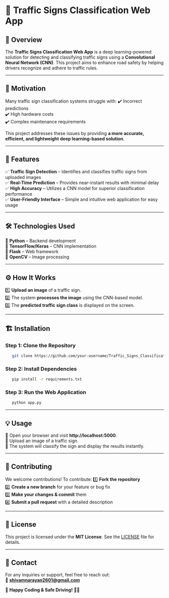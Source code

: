 # 🚦 Traffic Signs Classification Web App

## 📌 Overview
The **Traffic Signs Classification Web App** is a deep learning-powered solution for detecting and classifying traffic signs using a **Convolutional Neural Network (CNN)**. This project aims to enhance road safety by helping drivers recognize and adhere to traffic rules.

---

## 🎯 Motivation
Many traffic sign classification systems struggle with:
✔️ Incorrect predictions  
✔️ High hardware costs  
✔️ Complex maintenance requirements  

This project addresses these issues by providing **a more accurate, efficient, and lightweight deep learning-based solution**.

---

## 🚀 Features
✅ **Traffic Sign Detection** – Identifies and classifies traffic signs from uploaded images  
✅ **Real-Time Prediction** – Provides near-instant results with minimal delay  
✅ **High Accuracy** – Utilizes a CNN model for superior classification performance  
✅ **User-Friendly Interface** – Simple and intuitive web application for easy usage  

---

## 🛠️ Technologies Used
🔹 **Python** – Backend development  
🔹 **TensorFlow/Keras** – CNN implementation  
🔹 **Flask** – Web framework  
🔹 **OpenCV** – Image processing  

---

## ⚙️ How It Works
1️⃣ **Upload an image** of a traffic sign.  
2️⃣ The system **processes the image** using the CNN-based model.  
3️⃣ The **predicted traffic sign class** is displayed on the screen.  

---

## 🏗️ Installation
### Step 1: Clone the Repository
```bash
   git clone https://github.com/your-username/Traffic_Signs_Classification_Web_App.git
```
### Step 2: Install Dependencies
```bash
   pip install -r requirements.txt
```
### Step 3: Run the Web Application
```bash
   python app.py
```

---

## 💡 Usage
📌 Open your browser and visit **http://localhost:5000**.  
📌 Upload an image of a traffic sign.  
📌 The system will classify the sign and display the results instantly.  

---

## 🤝 Contributing
We welcome contributions! To contribute:
1️⃣ **Fork the repository**  
2️⃣ **Create a new branch** for your feature or bug fix  
3️⃣ **Make your changes & commit** them  
4️⃣ **Submit a pull request** with a detailed description  

---

## 📜 License
This project is licensed under the **MIT License**. See the [LICENSE](LICENSE) file for details.

---

## 📩 Contact
For any inquiries or support, feel free to reach out:  
📧 **shivamnarayan2601@gmail.com**  

🚀 **Happy Coding & Safe Driving!** 🚗💨

